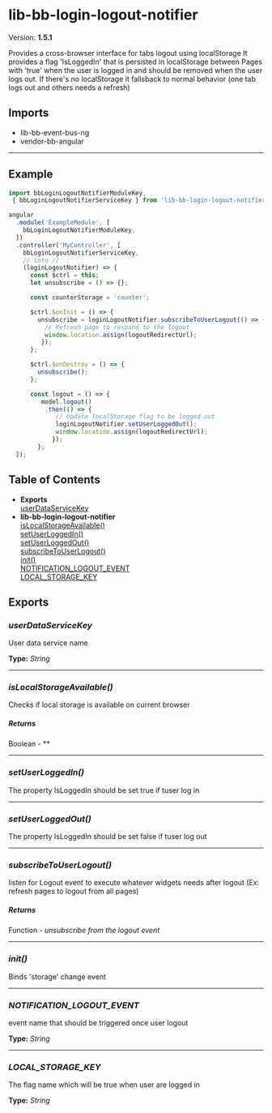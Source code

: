 # lib-bb-login-logout-notifier


Version: **1.5.1**

Provides a cross-browser interface for tabs logout using localStorage
It provides a flag 'IsLoggedIn' that is persisted in localStorage between Pages with 'true'
when the user is logged in and should be removed when the user logs out.
If there's no localStorage it fallsback to normal behavior (one tab logs out and
others needs a refresh)

## Imports

* lib-bb-event-bus-ng
* vendor-bb-angular

---

## Example

```javascript
import bbLoginLogoutNotifierModuleKey,
 { bbLoginLogoutNotifierServiceKey } from 'lib-bb-login-logout-notifier-ng';

angular
  .module('ExampleModule', [
    bbLoginLogoutNotifierModuleKey,
  ])
  .controller('MyController', [
    bbLoginLogoutNotifierServiceKey,
    // into //
    (loginLogoutNotifier) => {
      const $ctrl = this;
      let unsubscribe = () => {};

      const counterStorage = 'counter';

      $ctrl.$onInit = () => {
        unsubscribe = loginLogoutNotifier.subscribeToUserLogout(() => {
          // Refresh page to respond to the logout
          window.location.assign(logoutRedirectUrl);
         });
      };

      $ctrl.$onDestroy = () => {
        unsubscribe();
      };

      const logout = () => {
         model.logout()
          .then(() => {
             // Update localStorage flag to be logged out
             loginLogoutNotifier.setUserLoggedOut();
             window.location.assign(logoutRedirectUrl);
            });
        };
  ]);
```

## Table of Contents
- **Exports**<br/>    <a href="#userDataServiceKey">userDataServiceKey</a><br/>
- **lib-bb-login-logout-notifier**<br/>    <a href="#lib-bb-login-logout-notifierisLocalStorageAvailable">isLocalStorageAvailable()</a><br/>    <a href="#lib-bb-login-logout-notifiersetUserLoggedIn">setUserLoggedIn()</a><br/>    <a href="#lib-bb-login-logout-notifiersetUserLoggedOut">setUserLoggedOut()</a><br/>    <a href="#lib-bb-login-logout-notifiersubscribeToUserLogout">subscribeToUserLogout()</a><br/>    <a href="#lib-bb-login-logout-notifierinit">init()</a><br/>    <a href="#lib-bb-login-logout-notifierNOTIFICATION_LOGOUT_EVENT">NOTIFICATION_LOGOUT_EVENT</a><br/>    <a href="#lib-bb-login-logout-notifierLOCAL_STORAGE_KEY">LOCAL_STORAGE_KEY</a><br/>

## Exports

### <a name="userDataServiceKey"></a>*userDataServiceKey*

User data service name

**Type:** *String*


---

### <a name="lib-bb-login-logout-notifierisLocalStorageAvailable"></a>*isLocalStorageAvailable()*

Checks if local storage is available on current browser

##### Returns

Boolean - **

---

### <a name="lib-bb-login-logout-notifiersetUserLoggedIn"></a>*setUserLoggedIn()*

The property IsLoggedIn should be set true
if tuser log in

---

### <a name="lib-bb-login-logout-notifiersetUserLoggedOut"></a>*setUserLoggedOut()*

The property IsLoggedIn should be set false
if tuser log out

---

### <a name="lib-bb-login-logout-notifiersubscribeToUserLogout"></a>*subscribeToUserLogout()*

listen for Logout event to execute whatever widgets
needs after logout (Ex: refresh pages to logout from all pages)

##### Returns

Function - *unsubscribe from the logout event*

---

### <a name="lib-bb-login-logout-notifierinit"></a>*init()*

Binds 'storage' change event

---
### <a name="lib-bb-login-logout-notifierNOTIFICATION_LOGOUT_EVENT"></a>*NOTIFICATION_LOGOUT_EVENT*

event name that should be triggered once user logout

**Type:** *String*


---
### <a name="lib-bb-login-logout-notifierLOCAL_STORAGE_KEY"></a>*LOCAL_STORAGE_KEY*

The flag name which will be true when user are logged in

**Type:** *String*

